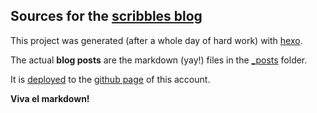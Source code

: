 ## Sources for the [scribbles blog](https://i-bar.github.io/)

This project was generated (after a whole day of hard work) with [hexo](https://hexo.io/docs/).  

The actual **blog posts** are the markdown (yay!) files in the [\_posts](https://github.com/i-bar/blog/tree/master/source/_posts) folder.

It is [deployed](https://hexo.io/docs/deployment) to the [github page](https://pages.github.com/) of this account. 

**Viva el markdown!**
